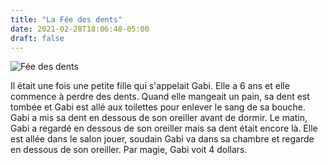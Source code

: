 ```yaml
---
title: "La Fée des dents"
date: 2021-02-28T18:06:48-05:00
draft: false
---
```


![Fée des dents](/images/fee-dents.png)

Il était une fois une petite fille qui s'appelait Gabi. Elle a 6 ans et elle commence à perdre des dents. Quand elle mangeait un pain, sa dent est tombée et Gabi est allé aux toilettes pour enlever le sang de sa bouche. Gabi a mis sa dent en dessous de son oreiller avant de dormir. Le matin, Gabi a regardé en dessous de son oreiller mais sa dent était encore là. Elle est allée dans le salon jouer, soudain Gabi va dans sa chambre et regarde en dessous de son oreiller. Par magie, Gabi voit 4 dollars.

